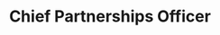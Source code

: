 ---
layout: work-with-us-layout

title: Chief Partnerships Officer

role: <b> Role </b> <br><br> As the Chief Partnerships Officer your role will be to build strategic relationships between Fields of View and Civil Society Organisations, Foundations, INGOs. The focus of your role will be to raise the resources required for us to scale our work through these key partnerships. <br> <br> At Fields of View we work on wicked social problems and their complex solutions. As the Chief Partnerships Officer, your role will be to evangelize our work to policy makers and INGOs in terms of our concrete impact. The Chief Partnerships Officer will be working at the leadership level at Fields of View, and will have the opportunity to represent Fields of View as an organisational leader at national and international forums. In your role as a leader, we want you to bring your own networks and experience in fundraising to the table to raise resources for Fields of View.

responsibilities: <b> Responsibilities </b> <br> <ul> <li> Building partnerships with NGOs and philanthropies, to raise the resources for us to scale our tools. </li> <li> Fundraising Strategy Development </li> <li> Coordinating with all team members in the organisation to be versed in fundraising needs for various projects </li> <li> Coordinating with all team members in the organisation to understand the various programs at Fields of View well enough to match them and pitch them to diverse funders </li> <li> Mining existing networks and building new relationships with national and international funders </li> <li> Generating new leads and helping them become partners and resources for the organisation </li> </ul>

basicrequirements: <b> Requirements </b> <br> <ul> <li> 5-6 years of experience in fundraising for non-profit organisations </li> <li> Trajectory of having raised Rs. 2 Crore in one financial year </li> </ul>

whyWorkForFov: <b>Why Work at Fields of View</b> <br> <ul> <li> We pride ourselves in building a collaborative and open environment around our work in building tools for inclusive public policy. This is your chance to become an addition to our coveted multidisciplinary team, that houses individuals from different backgrounds scaling from Journalism to Game Design to Law. </li> <li> We have collaborations with Indian and international universities, and you get access to cutting edge research in data and policy. </li> <li> Depending on your interest, you will contribute to research papers that will be published in major journals. </li> <li> Your work will contribute to real-world applications in addressing social problems. </li> </ul>

applicationProcess: <b> How To Apply </b> <br><br> If this sounds interesting or exciting to you, please write to work@fieldsofview.in with your CV, design portfolio and a thoughtful cover letter stating why you want to work with us in this role. <br> <ul> <li> We will review your application and if we feel like it is a good fit for us, we will assign you a task. The assignment will involve a cross section of the kind of work you'll do with us. You take as much time as you want to complete the assignment, but we've noted that it takes on average about 7 days to finish. </li> <li> If we like your approach to the assignment, we invite you to spend 2 days with us in our office in Bangalore, so you can get to know our team and work culture. You will also be provided a follow-up task to be performed during those 2 days. Once this is done, and if you like us and we like you, we will extend an offer within a week's time. </li> </ul>

notes: <b>Other Notes</b> <br> <ul> <li>Fields of View is a non-profit organisation.</li> <li>The position is based in Bangalore</li> <li>Our office is in JP Nagar, close to Rangashankara</li></ul>

remuneration: <b> Compensation </b> <br><br> Compensation will range from INR 86,970- INR 1,04,363 per month based on level of experience.

ide: Chief Partnerships Officer

tag: Chief Partnerships Officer

category: jd

permalink: /projects/work-with-us/chiefpartnershipsofficer/

---